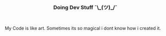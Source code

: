 <h3 align="center">Doing Dev Stuff ¯\_(ツ)_/¯</h3>
<br>

My Code is like art. Sometimes its so magical i dont know how i created it.
